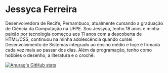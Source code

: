 # Jessyca Ferreira

Desenvolvedora de Recife, Pernambuco, atualmente cursando a graduação de Ciência da Computação na UFPE. Sou Jessyca, tenho 18 anos e minha paixão por tecnologia começou aos 11 anos com a descoberta de HTML/CSS, continuou na minha adolescência quando cursei Desenvolvimento de Sistemas integrado ao ensino médio e hoje é firmada cada vez mais ao passar dos dias. Além da programação, tenho como hobbies o desenho, a literatura e o crochê. 

[![Anurag's GitHub stats](https://github-readme-stats.vercel.app/api?username=jessyca-ferreira)](https://github.com/anuraghazra/github-readme-stats)

